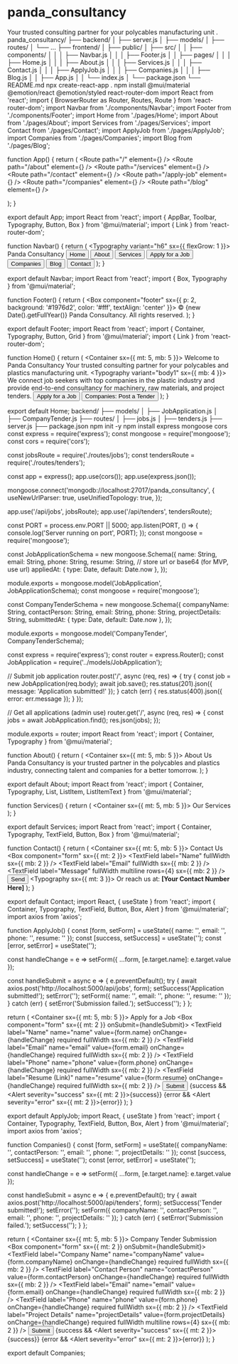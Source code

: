 # panda_consultancy
Your trusted consulting partner for your polycables manufacturing unit .
panda_consultancy/
├── backend/
│   ├── server.js
│   ├── models/
│   ├── routes/
│   └── ...
├── frontend/
│   ├── public/
│   ├── src/
│   │   ├── components/
│   │   │   ├── Navbar.js
│   │   │   ├── Footer.js
│   │   ├── pages/
│   │   │   ├── Home.js
│   │   │   ├── About.js
│   │   │   ├── Services.js
│   │   │   ├── Contact.js
│   │   │   ├── ApplyJob.js
│   │   │   ├── Companies.js
│   │   │   ├── Blog.js
│   │   ├── App.js
│   │   └── index.js
│   └── package.json
└── README.md
npx create-react-app .
npm install @mui/material @emotion/react @emotion/styled react-router-dom
import React from 'react';
import { BrowserRouter as Router, Routes, Route } from 'react-router-dom';
import Navbar from './components/Navbar';
import Footer from './components/Footer';
import Home from './pages/Home';
import About from './pages/About';
import Services from './pages/Services';
import Contact from './pages/Contact';
import ApplyJob from './pages/ApplyJob';
import Companies from './pages/Companies';
import Blog from './pages/Blog';

function App() {
  return (
    <Router>
      <Navbar />
      <Routes>
        <Route path="/" element={<Home />} />
        <Route path="/about" element={<About />} />
        <Route path="/services" element={<Services />} />
        <Route path="/contact" element={<Contact />} />
        <Route path="/apply-job" element={<ApplyJob />} />
        <Route path="/companies" element={<Companies />} />
        <Route path="/blog" element={<Blog />} />
      </Routes>
      <Footer />
    </Router>
  );
}

export default App;
import React from 'react';
import { AppBar, Toolbar, Typography, Button, Box } from '@mui/material';
import { Link } from 'react-router-dom';

function Navbar() {
  return (
    <AppBar position="static" color="primary">
      <Toolbar>
        <Typography variant="h6" sx={{ flexGrow: 1 }}>
          Panda Consultancy
        </Typography>
        <Box>
          <Button color="inherit" component={Link} to="/">Home</Button>
          <Button color="inherit" component={Link} to="/about">About</Button>
          <Button color="inherit" component={Link} to="/services">Services</Button>
          <Button color="inherit" component={Link} to="/apply-job">Apply for a Job</Button>
          <Button color="inherit" component={Link} to="/companies">Companies</Button>
          <Button color="inherit" component={Link} to="/blog">Blog</Button>
          <Button color="inherit" component={Link} to="/contact">Contact</Button>
        </Box>
      </Toolbar>
    </AppBar>
  );
}

export default Navbar;
import React from 'react';
import { Box, Typography } from '@mui/material';

function Footer() {
  return (
    <Box component="footer" sx={{ p: 2, background: '#1976d2', color: '#fff', textAlign: 'center' }}>
      <Typography variant="body2">
        &copy; {new Date().getFullYear()} Panda Consultancy. All rights reserved.
      </Typography>
    </Box>
  );
}

export default Footer;
import React from 'react';
import { Container, Typography, Button, Grid } from '@mui/material';
import { Link } from 'react-router-dom';

function Home() {
  return (
    <Container sx={{ mt: 5, mb: 5 }}>
      <Typography variant="h3" gutterBottom>
        Welcome to Panda Consultancy
      </Typography>
      <Typography variant="h6" gutterBottom>
        Your trusted consulting partner for your polycables and plastics manufacturing unit.
      </Typography>
      <Typography variant="body1" sx={{ mb: 4 }}>
        We connect job seekers with top companies in the plastic industry and provide end-to-end consultancy for machinery, raw materials, and project tenders.
      </Typography>
      <Grid container spacing={2}>
        <Grid item>
          <Button variant="contained" color="secondary" component={Link} to="/apply-job">
            Apply for a Job
          </Button>
        </Grid>
        <Grid item>
          <Button variant="outlined" color="secondary" component={Link} to="/companies">
            Companies: Post a Tender
          </Button>
        </Grid>
      </Grid>
    </Container>
  );
}

export default Home;
backend/
├── models/
│   ├── JobApplication.js
│   ├── CompanyTender.js
├── routes/
│   ├── jobs.js
│   ├── tenders.js
├── server.js
├── package.json
npm init -y
npm install express mongoose cors
const express = require('express');
const mongoose = require('mongoose');
const cors = require('cors');

const jobsRoute = require('./routes/jobs');
const tendersRoute = require('./routes/tenders');

const app = express();
app.use(cors());
app.use(express.json());

mongoose.connect('mongodb://localhost:27017/panda_consultancy', {
  useNewUrlParser: true,
  useUnifiedTopology: true,
});

app.use('/api/jobs', jobsRoute);
app.use('/api/tenders', tendersRoute);

const PORT = process.env.PORT || 5000;
app.listen(PORT, () => {
  console.log('Server running on port', PORT);
});
const mongoose = require('mongoose');

const JobApplicationSchema = new mongoose.Schema({
  name: String,
  email: String,
  phone: String,
  resume: String, // store url or base64 (for MVP, use url)
  appliedAt: { type: Date, default: Date.now },
});

module.exports = mongoose.model('JobApplication', JobApplicationSchema);
const mongoose = require('mongoose');

const CompanyTenderSchema = new mongoose.Schema({
  companyName: String,
  contactPerson: String,
  email: String,
  phone: String,
  projectDetails: String,
  submittedAt: { type: Date, default: Date.now },
});

module.exports = mongoose.model('CompanyTender', CompanyTenderSchema);

const express = require('express');
const router = express.Router();
const JobApplication = require('../models/JobApplication');

// Submit job application
router.post('/', async (req, res) => {
  try {
    const job = new JobApplication(req.body);
    await job.save();
    res.status(201).json({ message: 'Application submitted!' });
  } catch (err) {
    res.status(400).json({ error: err.message });
  }
});

// Get all applications (admin use)
router.get('/', async (req, res) => {
  const jobs = await JobApplication.find();
  res.json(jobs);
});

module.exports = router;
import React from 'react';
import { Container, Typography } from '@mui/material';

function About() {
  return (
    <Container sx={{ mt: 5, mb: 5 }}>
      <Typography variant="h4" gutterBottom>About Us</Typography>
      <Typography>
        Panda Consultancy is your trusted partner in the polycables and plastics industry, connecting talent and companies for a better tomorrow.
      </Typography>
    </Container>
  );
}

export default About;
import React from 'react';
import { Container, Typography, List, ListItem, ListItemText } from '@mui/material';

function Services() {
  return (
    <Container sx={{ mt: 5, mb: 5 }}>
      <Typography variant="h4" gutterBottom>Our Services</Typography>
      <List>
        <ListItem><ListItemText primary="Job placement for plastic/polycables sector" /></ListItem>
        <ListItem><ListItemText primary="Consultancy for machinery and raw materials" /></ListItem>
        <ListItem><ListItemText primary="Company tender submission & project management" /></ListItem>
        <ListItem><ListItemText primary="Industry insights: blogs, videos, and more" /></ListItem>
      </List>
    </Container>
  );
}

export default Services;
import React from 'react';
import { Container, Typography, TextField, Button, Box } from '@mui/material';

function Contact() {
  return (
    <Container sx={{ mt: 5, mb: 5 }}>
      <Typography variant="h4" gutterBottom>Contact Us</Typography>
      <Box component="form" sx={{ mt: 2 }}>
        <TextField label="Name" fullWidth sx={{ mb: 2 }} />
        <TextField label="Email" fullWidth sx={{ mb: 2 }} />
        <TextField label="Message" fullWidth multiline rows={4} sx={{ mb: 2 }} />
        <Button variant="contained" color="primary">Send</Button>
      </Box>
      <Typography sx={{ mt: 3 }}>
        Or reach us at: <strong>[Your Contact Number Here]</strong>
      </Typography>
    </Container>
  );
}

export default Contact;
import React, { useState } from 'react';
import { Container, Typography, TextField, Button, Box, Alert } from '@mui/material';
import axios from 'axios';

function ApplyJob() {
  const [form, setForm] = useState({ name: '', email: '', phone: '', resume: '' });
  const [success, setSuccess] = useState('');
  const [error, setError] = useState('');

  const handleChange = e => setForm({ ...form, [e.target.name]: e.target.value });

  const handleSubmit = async e => {
    e.preventDefault();
    try {
      await axios.post('http://localhost:5000/api/jobs', form);
      setSuccess('Application submitted!');
      setError('');
      setForm({ name: '', email: '', phone: '', resume: '' });
    } catch (err) {
      setError('Submission failed.');
      setSuccess('');
    }
  };

  return (
    <Container sx={{ mt: 5, mb: 5 }}>
      <Typography variant="h4" gutterBottom>Apply for a Job</Typography>
      <Box component="form" sx={{ mt: 2 }} onSubmit={handleSubmit}>
        <TextField label="Name" name="name" value={form.name} onChange={handleChange} required fullWidth sx={{ mb: 2 }} />
        <TextField label="Email" name="email" value={form.email} onChange={handleChange} required fullWidth sx={{ mb: 2 }} />
        <TextField label="Phone" name="phone" value={form.phone} onChange={handleChange} required fullWidth sx={{ mb: 2 }} />
        <TextField label="Resume (Link)" name="resume" value={form.resume} onChange={handleChange} required fullWidth sx={{ mb: 2 }} />
        <Button variant="contained" type="submit">Submit</Button>
      </Box>
      {success && <Alert severity="success" sx={{ mt: 2 }}>{success}</Alert>}
      {error && <Alert severity="error" sx={{ mt: 2 }}>{error}</Alert>}
    </Container>
  );
}

export default ApplyJob;
import React, { useState } from 'react';
import { Container, Typography, TextField, Button, Box, Alert } from '@mui/material';
import axios from 'axios';

function Companies() {
  const [form, setForm] = useState({ companyName: '', contactPerson: '', email: '', phone: '', projectDetails: '' });
  const [success, setSuccess] = useState('');
  const [error, setError] = useState('');

  const handleChange = e => setForm({ ...form, [e.target.name]: e.target.value });

  const handleSubmit = async e => {
    e.preventDefault();
    try {
      await axios.post('http://localhost:5000/api/tenders', form);
      setSuccess('Tender submitted!');
      setError('');
      setForm({ companyName: '', contactPerson: '', email: '', phone: '', projectDetails: '' });
    } catch (err) {
      setError('Submission failed.');
      setSuccess('');
    }
  };

  return (
    <Container sx={{ mt: 5, mb: 5 }}>
      <Typography variant="h4" gutterBottom>Company Tender Submission</Typography>
      <Box component="form" sx={{ mt: 2 }} onSubmit={handleSubmit}>
        <TextField label="Company Name" name="companyName" value={form.companyName} onChange={handleChange} required fullWidth sx={{ mb: 2 }} />
        <TextField label="Contact Person" name="contactPerson" value={form.contactPerson} onChange={handleChange} required fullWidth sx={{ mb: 2 }} />
        <TextField label="Email" name="email" value={form.email} onChange={handleChange} required fullWidth sx={{ mb: 2 }} />
        <TextField label="Phone" name="phone" value={form.phone} onChange={handleChange} required fullWidth sx={{ mb: 2 }} />
        <TextField label="Project Details" name="projectDetails" value={form.projectDetails} onChange={handleChange} required fullWidth multiline rows={4} sx={{ mb: 2 }} />
        <Button variant="contained" type="submit">Submit</Button>
      </Box>
      {success && <Alert severity="success" sx={{ mt: 2 }}>{success}</Alert>}
      {error && <Alert severity="error" sx={{ mt: 2 }}>{error}</Alert>}
    </Container>
  );
}

export default Companies;

















